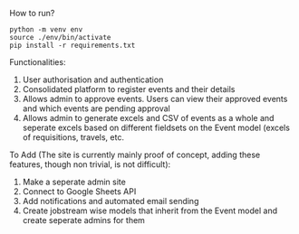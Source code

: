 How to run?
```
python -m venv env
source ./env/bin/activate
pip install -r requirements.txt
```

Functionalities:
1) User authorisation and authentication
2) Consolidated platform to register events and their details
3) Allows admin to approve events. Users can view their approved events and which events are pending approval
4) Allows admin to generate excels and CSV of events as a whole and seperate excels based on different fieldsets on the Event model (excels of requisitions, travels, etc.

To Add (The site is currently mainly proof of concept, adding these features, though non trivial, is not difficult):
1) Make a seperate admin site
2) Connect to Google Sheets API
3) Add notifications and automated email sending
4) Create jobstream wise models that inherit from the Event model and create seperate admins for them
